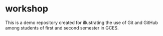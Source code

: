 # workshop
This is a demo repository created for illustrating the use of Git and GitHub among students of first and second semester in GCES.
